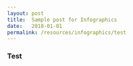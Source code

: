 ```yaml
---
layout: post
title:  Sample post for Infographics
date:   2018-01-01
permalink: /resources/infographics/test
---
```


### Test
